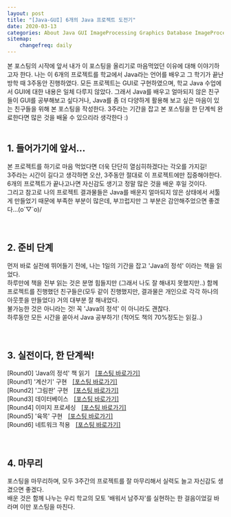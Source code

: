 ```yaml
---
layout: post
title: "[Java-GUI] 6개의 Java 프로젝트 도전기"
date: 2020-03-13
categories: About Java GUI ImageProcessing Graphics Database ImageProcessing Network
sitemap:
    changefreq: daily
---
```


본 포스팅의 시작에 앞서 내가 이 포스팅을 올리기로 마음먹었던 이유에 대해 이야기하고자 한다. 나는 이 6개의 프로젝트를 학교에서 Java라는 언어를 배우고 그 학기가 끝난 방학 때 3주동안 진행하였다. 모든 프로젝트는 GUI로 구현하였으며, 학교 Java 수업에서 GUI에 대한 내용은 일체 다루지 않았다. 그래서 Java를 배우고 얼마되지 않은 친구들이 GUI를 공부해보고 싶다거나, Java를 좀 더 다양하게 활용해 보고 싶은 마음이 있는 친구들을 위해 본 포스팅을 작성한다. 3주라는 기간을 잡고 본 포스팅을 한 단계씩 완료한다면 많은 것을 배울 수 있으리라 생각한다 :)  
<br/>

## 1. 들어가기에 앞서...
본 프로젝트를 하기로 마음 먹었다면 더욱 단단히 열심히하겠다는 각오를 가지길!  
3주라는 시간이 길다고 생각하면 오산, 3주동안 절대로 이 프로젝트에만 집중해야한다.  
6개의 프로젝트가 끝나고나면 자신감도 생기고 정말 많은 것을 배운 후일 것이다.  
그리고 참고로 나의 프로젝트 결과물들은 Java를 배운지 얼마되지 않은 상태에서 서툴게 만들었기 때문에 부족한 부분이 많은데, 부끄럽지만 그 부분은 감안해주었으면 좋겠다...(o´▽`o)/  
<br/>
<br/>

## 2. 준비 단계 
먼저 바로 실전에 뛰어들기 전에, 나는 1일의 기간을 잡고 'Java의 정석' 이라는 책을 읽었다.  
하루만에 책을 전부 읽는 것은 분명 힘들지만 (그래서 나도 잘 해내지 못했지만..) 함께 프로젝트를 진행했던 친구들은(모두 같이 진행했지만, 결과물은 개인으로 각각 하나의 아웃풋을 만들었다) 거의 대부분 잘 해내었다.  
불가능한 것은 아니라는 것! 꼭 'Java의 정석' 이 아니라도 괜찮다.  
하루동안 모든 시간을 쏟아서 Java 공부하기! (적어도 책의 70%정도는 읽길..)  
<br/>
<br/>

## 3. 실전이다, 한 단계씩!
[Round0] 'Java의 정석' 책 읽기ㅤ[[포스팅 바로가기]](https://0pencoding.github.io/about/java/gui/2020/03/12/JavaCamp_Round0_%EC%9E%90%EB%B0%94%EC%9D%98%EC%A0%95%EC%84%9D%EC%B1%85%EC%9D%BD%EA%B8%B0.html)  
[Round1] '계산기' 구현ㅤ[[포스팅 바로가기]](https://0pencoding.github.io/about/java/gui/2020/03/12/JavaCamp_Round1_%EA%B3%84%EC%82%B0%EA%B8%B0.html)  
[Round2] '그림판' 구현ㅤ[[포스팅 바로가기]](abc)  
[Round3] 데이터베이스ㅤ[[포스팅 바로가기]](abc)  
[Round4] 이미지 프로세싱ㅤ[[포스팅 바로가기]](abc)  
[Round5] '육목' 구현ㅤ[[포스팅 바로가기]](abc)  
[Round6] 네트워크 적용ㅤ[[포스팅 바로가기]](abc)  
<br/>
<br/>

## 4. 마무리
포스팅을 마무리하며, 모두 3주간의 프로젝트를 잘 마무리해서 실력도 늘고 자신감도 생겼으면 좋겠다.  
배운 것은 함께 나누는 우리 학교의 모토 '배워서 남주자'를 실현하는 한 걸음이었길 바라며 이만 포스팅을 마친다.  
<br/>
<br/>